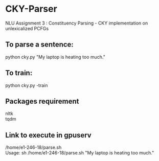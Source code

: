 # CKY-Parser
NLU Assignment 3 : Constituency Parsing - CKY implementation on unlexicalized PCFGs

## To parse a sentence:
python cky.py "My laptop is heating too much."

## To train:
python cky.py -train

## Packages requirement
nltk <br />
tqdm

## Link to execute in gpuserv
/home/e1-246-18/parse.sh <br />
Usage: sh /home/e1-246-18/parse.sh "My laptop is heating too much."
